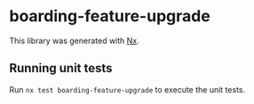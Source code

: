 # boarding-feature-upgrade

This library was generated with [Nx](https://nx.dev).

## Running unit tests

Run `nx test boarding-feature-upgrade` to execute the unit tests.
